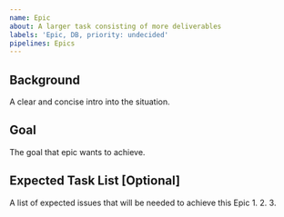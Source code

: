 ```yaml
---
name: Epic
about: A larger task consisting of more deliverables
labels: 'Epic, DB, priority: undecided'
pipelines: Epics
---
```


## Background
A clear and concise intro into the situation.

## Goal
The goal that epic wants to achieve.

## Expected Task List [Optional]
A list of expected issues that will be needed to achieve this Epic
1. 
2. 
3. 
